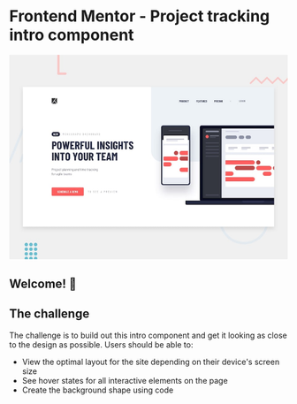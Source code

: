 # Frontend Mentor - Project tracking intro component

![Design preview for the Project tracking intro component coding challenge](./design/desktop-preview.jpg)

## Welcome! 👋

## The challenge

The challenge is to build out this intro component and get it looking as close to the design as possible.
Users should be able to:

- View the optimal layout for the site depending on their device's screen size
- See hover states for all interactive elements on the page
- Create the background shape using code
